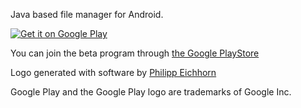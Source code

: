 Java based file manager for Android.

<a href='https://play.google.com/store/apps/details?id=io.lerk.lrkFM&utm_source=repo_link&pcampaignid=MKT-Other-global-all-co-prtnr-py-PartBadge-Mar2515-1'><img alt='Get it on Google Play' src='https://play.google.com/intl/en_us/badges/images/generic/en_badge_web_generic.png'/></a>

You can join the beta program through [the Google PlayStore](https://play.google.com/apps/testing/io.lerk.lrkfm)

Logo generated with software by [Philipp Eichhorn](https://android-material-icon-generator.bitdroid.de)

Google Play and the Google Play logo are trademarks of Google Inc.